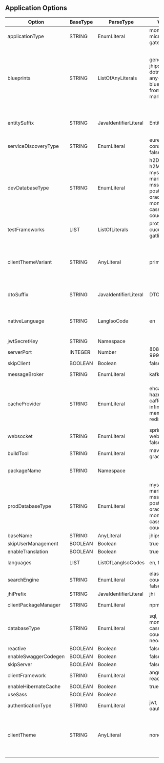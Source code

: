 ##  Application Options
| Option               | BaseType | ParseType             | Values                                                                               | Description                                                                                                                   |
| -------------------- | -------- | --------------------- | ------------------------------------------------------------------------------------ | ----------------------------------------------------------------------------------------------------------------------------- |
| applicationType      | STRING   | EnumLiteral           | monolith, microservice, gateway                                                        | One of the listed values                                                                                                      |
| blueprints           | STRING   | ListOfAnyLiterals     | generator-jhipster-dotnetcore, any-blueprint-from-marketplace                         | Any blueprint identifier e.g. [generator-jhipster-dotnetcore]. Please note that the prefix 'generator-jhipster-' is optional. |
| entitySuffix         | STRING   | JavaIdentifierLiteral | Entity                                                                               | Suffix for entities. false for empty string                                                                                   |
| serviceDiscoveryType | STRING   | EnumLiteral           | eureka, consul, no, false                                                               | One of the listed values                                                                                                      |
| devDatabaseType      | STRING   | EnumLiteral           | h2Disk, h2Memory, mysql, mariadb, mssql, postgresql, oracle, no, mongodb, cassandra, couchbase | One of the listed values or one of the prod database type                                                                     |
| testFrameworks       | LIST     | ListOfLiterals        | protractor, cucumber, gatling                                                          | Braces mandatory                                                                                                              |
| clientThemeVariant   | STRING   | AnyLiteral            | primary                                                                              | You can put whatever value you want,  provided you know it will work (like dark,  or light)                                     |
| dtoSuffix            | STRING   | JavaIdentifierLiteral | DTO                                                                                  | Suffix for DTOs. false for empty string                                                                                       |
| nativeLanguage       | STRING   | LangIsoCode           | en                                                                                   | One of the languages as ISO code supported by JHipster                                                                        |
| jwtSecretKey         | STRING   | Namespace             |                                                                                      |                                                                                                                               |
| serverPort           | INTEGER  | Number                | 8080, 8081, 9999                                                                       | Depends on the app type                                                                                                       |
| skipClient           | BOOLEAN  | Boolean               | false                                                                                | true or false                                                                                                                 |
| messageBroker        | STRING   | EnumLiteral           | kafka, false                                                                          | One of the listed values                                                                                                      |
| cacheProvider        | STRING   | EnumLiteral           | ehcache, hazelcast, caffeine, infinispan, memcached, redis, no                             | One of the listed values,  ehcache for monoliths and gateways,  hazelcast otherwise                                             |
| websocket            | STRING   | EnumLiteral           | spring-websocket, false                                                               |                                                                                                                               |
| buildTool            | STRING   | EnumLiteral           | maven, gradle                                                                         | One of the listed values                                                                                                      |
| packageName          | STRING   | Namespace             |                                                                                      | Sets the packageFolder option                                                                                                 |
| prodDatabaseType     | STRING   | EnumLiteral           | mysql, mariadb, mssql, postgresql, oracle, no, mongodb, cassandra, couchbase                 | One of the listed values                                                                                                      |
| baseName             | STRING   | AnyLiteral            | jhipster                                                                             |                                                                                                                               |
| skipUserManagement   | BOOLEAN  | Boolean               | true                                                                                 |                                                                                                                               |
| enableTranslation    | BOOLEAN  | Boolean               | true                                                                                 |                                                                                                                               |
| languages            | LIST     | ListOfLangIsoCodes    | en, fr                                                                                | Braces are mandatory                                                                                                          |
| searchEngine         | STRING   | EnumLiteral           | elasticsearch, couchbase, false                                                        | One of the listed values                                                                                                      |
| jhiPrefix            | STRING   | JavaIdentifierLiteral | jhi                                                                                  |                                                                                                                               |
| clientPackageManager | STRING   | EnumLiteral           | npm                                                                                  | One of the listed values                                                                                                      |
| databaseType         | STRING   | EnumLiteral           | sql, mongodb, cassandra, couchbase, neo4j, no                                             | One of the listed values or one of the prod database type                                                                     |
| reactive             | BOOLEAN  | Boolean               | false                                                                                | true or false                                                                                                                 |
| enableSwaggerCodegen | BOOLEAN  | Boolean               | false                                                                                | true or false                                                                                                                 |
| skipServer           | BOOLEAN  | Boolean               | false                                                                                | true or false                                                                                                                 |
| clientFramework      | STRING   | EnumLiteral           | angularX, react, vue                                                                   | One of the listed values                                                                                                      |
| enableHibernateCache | BOOLEAN  | Boolean               | true                                                                                 | true or false                                                                                                                 |
| useSass              | BOOLEAN  | Boolean               |                                                                                      | true or false                                                                                                                 |
| authenticationType   | STRING   | EnumLiteral           | jwt, session, oauth2                                                                   | One of the listed values                                                                                                      |
| clientTheme          | STRING   | AnyLiteral            | none                                                                                 | You can put whatever value you want,  provided you know it will work (like yeti)                                               |
